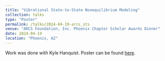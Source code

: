 ```yaml
---
title: "Vibrational State-to-State Nonequilibrium Modeling"
collection: talks
type: "Poster"
permalink: /talks/2024-04-19-arcs_sts
venue: "ARCS Foundation, Inc. Phoenix Chapter Scholar Awards Dinner"
date: 2024-04-19
location: "Phoenix, AZ"
---
```


Work was done with Kyle Hanquist. Poster can be found [here](https://aaronmlarsen.github.io/files/arcs.pdf).


